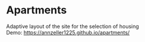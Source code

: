 # Apartments
Adaptive layout of the site for the selection of housing <br>
Demo: https://annzeller1225.github.io/apartments/
